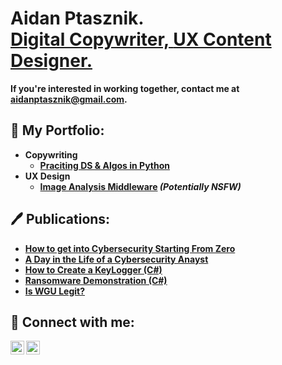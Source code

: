 <h1>Aidan Ptasznik. <br/>
<a href="https://github.com/joshmadakor1">Digital Copywriter, </a><a href="https://www.linkedin.com/in/joshmadakor/">UX Content Designer.</a></h1>

<b>If you're interested in working together, contact me at <a href="mailto:aidanptasznik@gmail.com"> aidanptasznik@gmail.com</a>.

<h2>📓 My Portfolio:</h2>

- <b>Copywriting</b>
  - [Praciting DS & Algos in Python](https://github.com/joshmadakor1/Algorithms-Practice)
- <b>UX Design</b>
  - [Image Analysis Middleware](https://github.com/joshmadakor1/4chan-Image-Analysis-Middleware-C964) <b><i>(Potentially NSFW)</b></i>

<h2>🖊 Publications:</h2>

- [How to get into Cybersecurity Starting From Zero](https://www.youtube.com/watch?v=a83ASGn_V_s)
- [A Day in the Life of a Cybersecurity Anayst](https://www.youtube.com/watch?v=uHy3oM7NnoU)
- [How to Create a KeyLogger (C#)](https://www.youtube.com/watch?v=N-L9hklSlNk)
- [Ransomware Demonstration (C#)](https://www.youtube.com/watch?v=OfvdQeh79s0)
- [Is WGU Legit?](https://www.youtube.com/watch?v=E2MwRWxDBkA)

<h2>📲 Connect with me:</h2>

[<img align="left" alt="AidanPtasznik | LinkedIn" width="22px" src="https://cdn.jsdelivr.net/npm/simple-icons@8.5.0/icons/linkedin.svg" />][linkedin]
[<img align="left" alt="AidanPtasznik | Gmail" width="22px" src="https://cdn.jsdelivr.net/npm/simple-icons@8.5.0/icons/gmail.svg" />][gmail]

[linkedin]: https://linkedin.com/in/aidanptasznik
[gmail]: aidanptasznik@gmail.com
<!--
**joshmadakor1/joshmadakor1** is a ✨ _special_ ✨ repository because its `README.md` (this file) appears on your GitHub profile.

Here are some ideas to get you started:

- 🔭 I’m currently working on ...
- 🌱 I’m currently learning ...
- 👯 I’m looking to collaborate on ...
- 🤔 I’m looking for help with ...
- 💬 Ask me about ...
- 📫 How to reach me: ...
- 😄 Pronouns: ...
- ⚡ Fun fact: ...
-->
